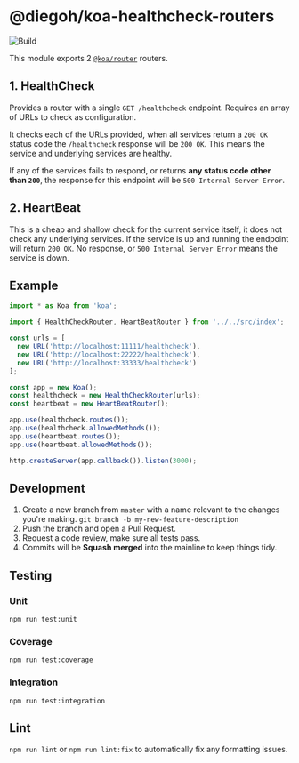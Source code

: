 # @diegoh/koa-healthcheck-routers

![Build](https://github.com/diegoh/koa-healthcheck-routers/workflows/Build/badge.svg)

This module exports 2 [`@koa/router`](https://github.com/koajs/router) routers.

## 1. HealthCheck

Provides a router with a single `GET /healthcheck` endpoint.
Requires an array of URLs to check as configuration.

It checks each of the URLs provided, when all services return a `200 OK` status code the `/healthcheck` response will be `200 OK`. This means the service and underlying services are healthy.

If any of the services fails to respond, or returns **any status code other than `200`**, the response for this endpoint will be `500 Internal Server Error`.

## 2. HeartBeat

This is a cheap and shallow check for the current service itself, it does not check any underlying services.
If the service is up and running the endpoint will return `200 OK`. No response, or `500 Internal Server Error` means the service is down.

## Example

```js
import * as Koa from 'koa';

import { HealthCheckRouter, HeartBeatRouter } from '../../src/index';

const urls = [
  new URL('http://localhost:11111/healthcheck'),
  new URL('http://localhost:22222/healthcheck'),
  new URL('http://localhost:33333/healthcheck')
];

const app = new Koa();
const healthcheck = new HealthCheckRouter(urls);
const heartbeat = new HeartBeatRouter();

app.use(healthcheck.routes());
app.use(healthcheck.allowedMethods());
app.use(heartbeat.routes());
app.use(heartbeat.allowedMethods());

http.createServer(app.callback()).listen(3000);
```

## Development

1. Create a new branch from `master` with a name relevant to the changes you're making. `git branch -b my-new-feature-description`
2. Push the branch and open a Pull Request.
3. Request a code review, make sure all tests pass.
4. Commits will be **Squash merged** into the mainline to keep things tidy.

## Testing

### Unit

`npm run test:unit`

### Coverage

`npm run test:coverage`

### Integration

`npm run test:integration`

## Lint

`npm run lint` or `npm run lint:fix` to automatically fix any formatting issues.
